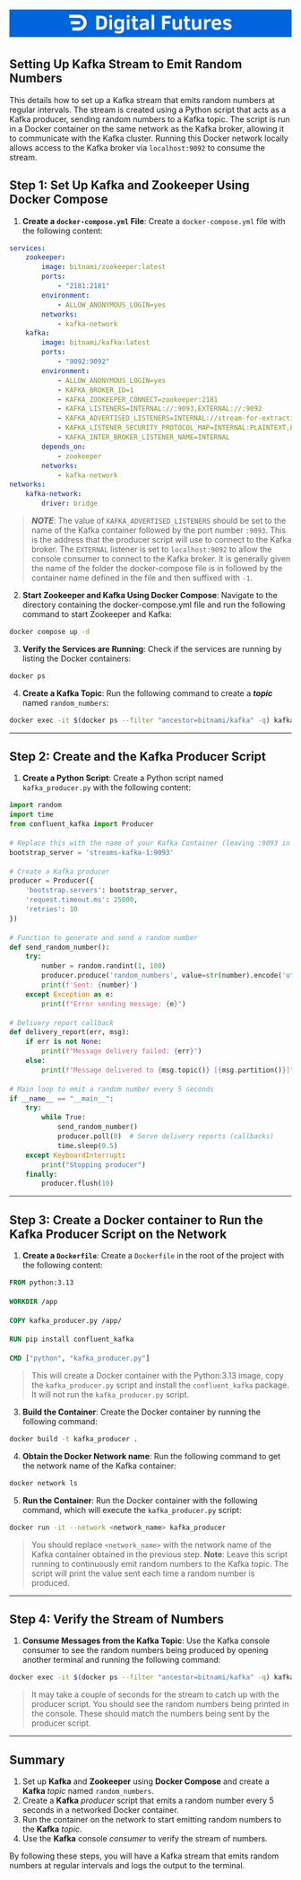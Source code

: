 # ![Digital Futures](https://github.com/digital-futures-academy/DataScienceMasterResources/blob/main/Resources/datascience-notebook-header.png?raw=true)

## Setting Up Kafka Stream to Emit Random Numbers

This details how to set up a Kafka stream that emits random numbers at regular intervals. The stream is created using a Python script that acts as a Kafka producer, sending random numbers to a Kafka topic. The script is run in a Docker container on the same network as the Kafka broker, allowing it to communicate with the Kafka cluster.  Running this Docker network locally allows access to the Kafka broker via `localhost:9092` to consume the stream.

## Step 1: Set Up Kafka and Zookeeper Using Docker Compose

1. **Create a `docker-compose.yml` File**:
   Create a `docker-compose.yml` file with the following content:

```yaml
services:
    zookeeper:
        image: bitnami/zookeeper:latest
        ports:
            - "2181:2181"
        environment:
            - ALLOW_ANONYMOUS_LOGIN=yes
        networks:
            - kafka-network
    kafka:
        image: bitnami/kafka:latest
        ports:
            - "9092:9092"
        environment:
            - ALLOW_ANONYMOUS_LOGIN=yes
            - KAFKA_BROKER_ID=1
            - KAFKA_ZOOKEEPER_CONNECT=zookeeper:2181
            - KAFKA_LISTENERS=INTERNAL://:9093,EXTERNAL://:9092
            - KAFKA_ADVERTISED_LISTENERS=INTERNAL://stream-for-extracting-kafka-1:9093,EXTERNAL://localhost:9092
            - KAFKA_LISTENER_SECURITY_PROTOCOL_MAP=INTERNAL:PLAINTEXT,EXTERNAL:PLAINTEXT
            - KAFKA_INTER_BROKER_LISTENER_NAME=INTERNAL
        depends_on:
            - zookeeper
        networks:
            - kafka-network
networks:
    kafka-network:
        driver: bridge
```

> ***NOTE***: The value of `KAFKA_ADVERTISED_LISTENERS` should be set to the name of the Kafka container followed by the port number `:9093`. This is the address that the producer script will use to connect to the Kafka broker. The `EXTERNAL` listener is set to `localhost:9092` to allow the console consumer to connect to the Kafka broker.  It is generally given the name of the folder the docker-compose file is in followed by the container name defined in the file and then suffixed with `-1`.

2. **Start Zookeeper and Kafka Using Docker Compose**:
   Navigate to the directory containing the docker-compose.yml file and run the following command to start Zookeeper and Kafka:

```sh
docker compose up -d
```

3. **Verify the Services are Running**:
   Check if the services are running by listing the Docker containers:

```sh
docker ps
```

4. **Create a Kafka Topic**:
   Run the following command to create a ***topic*** named `random_numbers`:

```sh
docker exec -it $(docker ps --filter "ancestor=bitnami/kafka" -q) kafka-topics.sh --create --topic random_numbers --bootstrap-server kafka:9092 --partitions 1 --replication-factor 1
```

---

## Step 2: Create and the Kafka Producer Script

1. **Create a Python Script**:
   Create a Python script named `kafka_producer.py` with the following content:

```python
import random
import time
from confluent_kafka import Producer

# Replace this with the name of your Kafka Container (leaving :9093 in place)
bootstrap_server = 'streams-kafka-1:9093' 

# Create a Kafka producer
producer = Producer({
    'bootstrap.servers': bootstrap_server,
    'request.timeout.ms': 25000,
    'retries': 10
})

# Function to generate and send a random number
def send_random_number():
    try:
        number = random.randint(1, 100)
        producer.produce('random_numbers', value=str(number).encode('utf-8'), callback=delivery_report)
        print(f'Sent: {number}')
    except Exception as e:
        print(f"Error sending message: {e}")

# Delivery report callback
def delivery_report(err, msg):
    if err is not None:
        print(f"Message delivery failed: {err}")
    else:
        print(f"Message delivered to {msg.topic()} [{msg.partition()}]")

# Main loop to emit a random number every 5 seconds
if __name__ == "__main__":
    try:
        while True:
            send_random_number()
            producer.poll(0)  # Serve delivery reports (callbacks)
            time.sleep(0.5)
    except KeyboardInterrupt:
        print("Stopping producer")
    finally:
        producer.flush(10)
```

---

## Step 3: Create a Docker container to Run the Kafka Producer Script on the Network

1. **Create a `Dockerfile`**:
   Create a `Dockerfile` in the root of the project with the following content:

```Dockerfile
FROM python:3.13

WORKDIR /app

COPY kafka_producer.py /app/

RUN pip install confluent_kafka

CMD ["python", "kafka_producer.py"]
```

> This will create a Docker container with the Python:3.13 image, copy the `kafka_producer.py` script and install the `confluent_kafka` package.  It will not run the `kafka_producer.py` script.

3. **Build the Container**:
   Create the Docker container by running the following command:

```sh
docker build -t kafka_producer .
```

4. **Obtain the Docker Network name**:
   Run the following command to get the network name of the Kafka container:

```sh
docker network ls
```

5. **Run the Container**:
   Run the Docker container with the following command, which will execute the `kafka_producer.py` script:

```sh
docker run -it --network <network_name> kafka_producer
```

> You should replace `<network_name>` with the network name of the Kafka container obtained in the previous step.
> **Note**: Leave this script running to continuously emit random numbers to the Kafka topic. The script will print the value sent each time a random number is produced.

---

## Step 4: Verify the Stream of Numbers

1. **Consume Messages from the Kafka Topic**:
   Use the Kafka console consumer to see the random numbers being produced by opening another terminal and running the following command:

```sh
docker exec -it $(docker ps --filter "ancestor=bitnami/kafka" -q) kafka-console-consumer.sh --topic random_numbers --bootstrap-server 127.0.0.1:9092 --from-beginning
```

> It may take a couple of seconds for the stream to catch up with the producer script. You should see the random numbers being printed in the console.  These should match the numbers being sent by the producer script.

---

## Summary

1. Set up **Kafka** and **Zookeeper** using **Docker Compose** and create a **Kafka** *topic* named `random_numbers`.
2. Create a **Kafka** *producer* script that emits a random number every 5 seconds in a networked Docker container.
3. Run the container on the network to start emitting random numbers to the **Kafka** *topic*.
4. Use the **Kafka** console *consumer* to verify the stream of numbers.

By following these steps, you will have a Kafka stream that emits random numbers at regular intervals and logs the output to the terminal.
